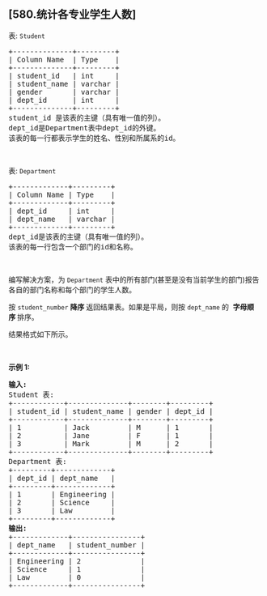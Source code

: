 ## [580.统计各专业学生人数]
<p>表:&nbsp;<code>Student</code></p>

<pre>
+--------------+---------+
| Column Name  | Type    |
+--------------+---------+
| student_id   | int     |
| student_name | varchar |
| gender       | varchar |
| dept_id      | int     |
+--------------+---------+
student_id 是该表的主键（具有唯一值的列）。
dept_id是Department表中dept_id的外键。
该表的每一行都表示学生的姓名、性别和所属系的id。
</pre>

<p>&nbsp;</p>

<p>表:&nbsp;<code>Department</code></p>

<pre>
+-------------+---------+
| Column Name | Type    |
+-------------+---------+
| dept_id     | int     |
| dept_name   | varchar |
+-------------+---------+
dept_id是该表的主键（具有唯一值的列）。
该表的每一行包含一个部门的id和名称。</pre>

<p>&nbsp;</p>

<p>编写解决方案，为&nbsp;<code>Department</code>&nbsp;表中的所有部门(甚至是没有当前学生的部门)报告各自的部门名称和每个部门的学生人数。</p>

<p>按 <code>student_number</code> <strong>降序&nbsp;</strong>返回结果表。如果是平局，则按 <code>dept_name</code> 的&nbsp; <strong>字母顺序&nbsp;</strong>排序。</p>

<p>结果格式如下所示。</p>

<p>&nbsp;</p>

<p><strong>示例 1:</strong></p>

<pre>
<strong>输入:</strong> 
Student 表:
+------------+--------------+--------+---------+
| student_id | student_name | gender | dept_id |
+------------+--------------+--------+---------+
| 1          | Jack         | M      | 1       |
| 2          | Jane         | F      | 1       |
| 3          | Mark         | M      | 2       |
+------------+--------------+--------+---------+
Department 表:
+---------+-------------+
| dept_id | dept_name   |
+---------+-------------+
| 1       | Engineering |
| 2       | Science     |
| 3       | Law         |
+---------+-------------+
<strong>输出:</strong> 
+-------------+----------------+
| dept_name   | student_number |
+-------------+----------------+
| Engineering | 2              |
| Science     | 1              |
| Law         | 0              |
+-------------+----------------+</pre>
